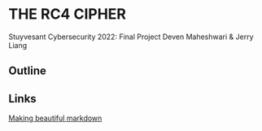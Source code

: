 # THE RC4 CIPHER
Stuyvesant Cybersecurity 2022: Final Project
Deven Maheshwari & Jerry Liang

## Outline

## Links
[Making beautiful markdown](https://ghost.org/changelog/markdown/)



